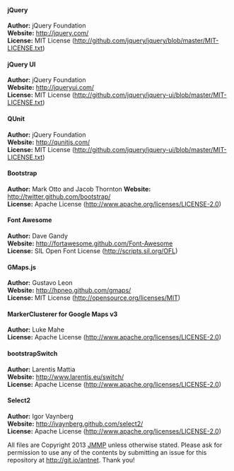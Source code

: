 #### jQuery
**Author:** jQuery Foundation  
**Website:** <http://jquery.com/>  
**License:** MIT License (http://github.com/jquery/jquery/blob/master/MIT-LICENSE.txt)  

#### jQuery UI
**Author:** jQuery Foundation  
**Website:** <http://jqueryui.com/>  
**License:** MIT License (http://github.com/jquery/jquery-ui/blob/master/MIT-LICENSE.txt)  

#### QUnit
**Author:** jQuery Foundation  
**Website:** <http://qunitjs.com/>  
**License:** MIT License (http://github.com/jquery/jquery-ui/blob/master/MIT-LICENSE.txt)  

#### Bootstrap
**Author:** Mark Otto and Jacob Thornton
**Website:** <http://twitter.github.com/bootstrap/>  
**License:** Apache License (http://www.apache.org/licenses/LICENSE-2.0)  

#### Font Awesome
**Author:** Dave Gandy  
**Website:** <http://fortawesome.github.com/Font-Awesome>  
**License:** SIL Open Font License (http://scripts.sil.org/OFL)  

#### GMaps.js
**Author:** Gustavo Leon  
**Website:** <http://hpneo.github.com/gmaps/>  
**License:** MIT License (http://opensource.org/licenses/MIT)  

#### MarkerClusterer for Google Maps v3
**Author:** Luke Mahe  
**License:** Apache License (http://www.apache.org/licenses/LICENSE-2.0)  

#### bootstrapSwitch
**Author:** Larentis Mattia  
**Website:** <http://www.larentis.eu/switch/>  
**License:** Apache License (http://www.apache.org/licenses/LICENSE-2.0)  

#### Select2
**Author:** Igor Vaynberg  
**Website:** <http://ivaynberg.github.com/select2/>  
**License:** Apache License (http://www.apache.org/licenses/LICENSE-2.0)  

All files are Copyright 2013 [JMMP](https://github.com/JMMP) unless otherwise stated. Please ask for permission to use any of the contents by submitting an issue for this repository at <http://git.io/antnet>. Thank you!